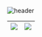 ![header](https://capsule-render.vercel.app/api?type=soft&color=timeAuto&fontColor=timeAuto&text=Hi%20there%20👋,%20I'm%20DsMans0021%20😁&fontSize=40&fontAlignY=55)
<!-- ![DsMans0021's github stats](https://github-readme-stats.vercel.app/api?username=DsMans0021&show_icons=true&include_all_commits=true&count_private=true&line_height=30) -->

| <a href="https://github.com/DsMans0021?tab=repositories"><img align="center" src="https://github-readme-stats.vercel.app/api?username=DsMans0021&show_icons=true&theme=transparent&hide_border=true&include_all_commits=true" /></a> | <a href="https://github.com/DsMans0021?tab=repositories"><img align="center" src="https://github-readme-stats.vercel.app/api/top-langs/?username=DsMans0021&show_icons=true&theme=transparent&hide_border=true&langs_count=10&layout=compact&hide=html&exclude_repo=personal-website" /></a> |
| ------------- | ------------- |

